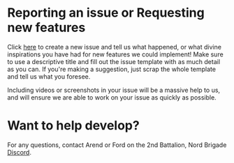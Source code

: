 # Reporting an issue or Requesting new features

Click [here](https://github.com/Saborknight/2bnb-extras/issues/new) to create a new issue and tell us what happened, or what divine inspirations you have had for new features we could implement! Make sure to use a descriptive title and fill out the issue template with as much detail as you can. If you're making a suggestion, just scrap the whole template and tell us what you foresee.

Including videos or screenshots in your issue will be a massive help to us, and will ensure we are able to work on your issue as quickly as possible.

# Want to help develop?

For any questions, contact Arend or Ford on the 2nd Battalion, Nord Brigade [Discord](https://discord.gg/DRaWNyf).
